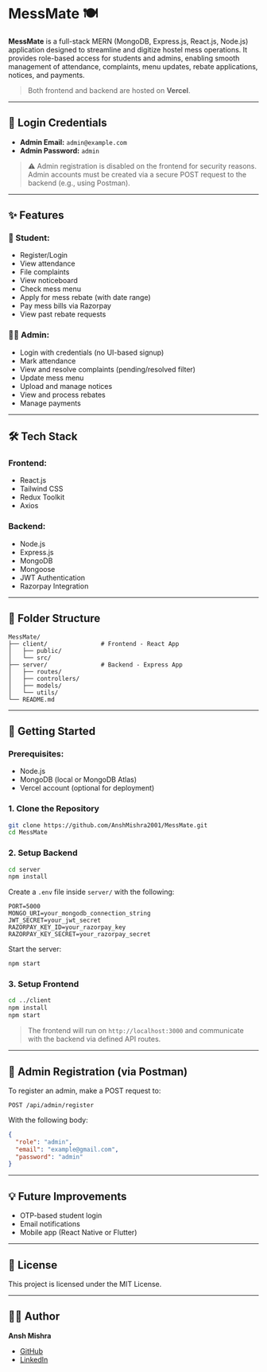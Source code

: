 # MessMate 🍽️

**MessMate** is a full-stack MERN (MongoDB, Express.js, React.js, Node.js) application designed to streamline and digitize hostel mess operations. It provides role-based access for students and admins, enabling smooth management of attendance, complaints, menu updates, rebate applications, notices, and payments.

> Both frontend and backend are hosted on **Vercel**.

---

## 👤 Login Credentials

- **Admin Email:** `admin@example.com`  
- **Admin Password:** `admin`

> ⚠️ Admin registration is disabled on the frontend for security reasons. Admin accounts must be created via a secure POST request to the backend (e.g., using Postman).

---

## ✨ Features

### 🧑 Student:
- Register/Login
- View attendance
- File complaints
- View noticeboard
- Check mess menu
- Apply for mess rebate (with date range)
- Pay mess bills via Razorpay
- View past rebate requests

### 👨‍💼 Admin:
- Login with credentials (no UI-based signup)
- Mark attendance
- View and resolve complaints (pending/resolved filter)
- Update mess menu
- Upload and manage notices
- View and process rebates
- Manage payments

---

## 🛠️ Tech Stack

### Frontend:
- React.js
- Tailwind CSS
- Redux Toolkit
- Axios

### Backend:
- Node.js
- Express.js
- MongoDB
- Mongoose
- JWT Authentication
- Razorpay Integration

---

## 📁 Folder Structure

```
MessMate/
├── client/               # Frontend - React App
│   ├── public/
│   └── src/
├── server/               # Backend - Express App
│   ├── routes/
│   ├── controllers/
│   ├── models/
│   └── utils/
└── README.md
```

---

## 🚀 Getting Started

### Prerequisites:
- Node.js
- MongoDB (local or MongoDB Atlas)
- Vercel account (optional for deployment)

### 1. Clone the Repository

```bash
git clone https://github.com/AnshMishra2001/MessMate.git
cd MessMate
```

### 2. Setup Backend

```bash
cd server
npm install
```

Create a `.env` file inside `server/` with the following:

```
PORT=5000
MONGO_URI=your_mongodb_connection_string
JWT_SECRET=your_jwt_secret
RAZORPAY_KEY_ID=your_razorpay_key
RAZORPAY_KEY_SECRET=your_razorpay_secret
```

Start the server:

```bash
npm start
```

### 3. Setup Frontend

```bash
cd ../client
npm install
npm start
```

> The frontend will run on `http://localhost:3000` and communicate with the backend via defined API routes.

---

## 🔐 Admin Registration (via Postman)

To register an admin, make a POST request to:

```
POST /api/admin/register
```

With the following body:

```json
{
  "role": "admin",
  "email": "example@gmail.com",
  "password": "admin"
}
```

---

## 💡 Future Improvements

- OTP-based student login
- Email notifications
- Mobile app (React Native or Flutter)

---

## 🧾 License

This project is licensed under the MIT License.

---

## 👨‍💻 Author

**Ansh Mishra**  
- [GitHub](https://github.com/aestheticoder1)  
- [LinkedIn](https://www.linkedin.com/in/Ansh-Mishra-134440260/)
